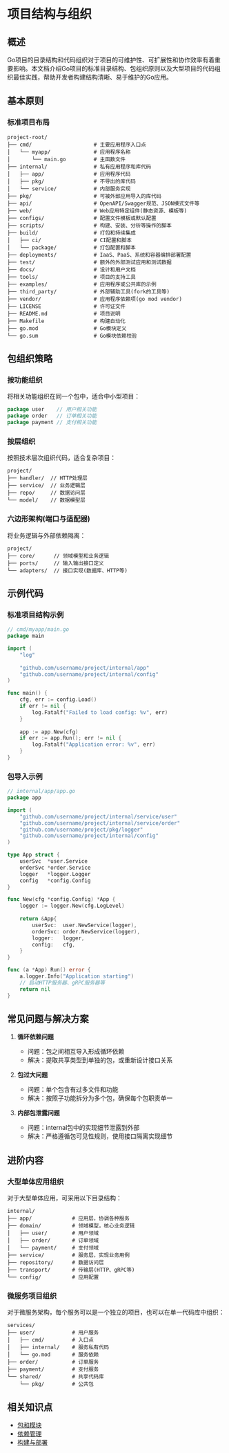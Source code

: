 # 项目结构与组织

## 概述
Go项目的目录结构和代码组织对于项目的可维护性、可扩展性和协作效率有着重要影响。本文档介绍Go项目的标准目录结构、包组织原则以及大型项目的代码组织最佳实践，帮助开发者构建结构清晰、易于维护的Go应用。

## 基本原则

### 标准项目布局
```
project-root/
├── cmd/                    # 主要应用程序入口点
│   └── myapp/              # 应用程序名称
│       └── main.go         # 主函数文件
├── internal/               # 私有应用程序和库代码
│   ├── app/                # 应用程序代码
│   ├── pkg/                # 不导出的库代码
│   └── service/            # 内部服务实现
├── pkg/                    # 可被外部应用导入的库代码
├── api/                    # OpenAPI/Swagger规范、JSON模式文件等
├── web/                    # Web应用特定组件(静态资源、模板等)
├── configs/                # 配置文件模板或默认配置
├── scripts/                # 构建、安装、分析等操作的脚本
├── build/                  # 打包和持续集成
│   ├── ci/                 # CI配置和脚本
│   └── package/            # 打包配置和脚本
├── deployments/            # IaaS、PaaS、系统和容器编排部署配置
├── test/                   # 额外的外部测试应用和测试数据
├── docs/                   # 设计和用户文档
├── tools/                  # 项目的支持工具
├── examples/               # 应用程序或公共库的示例
├── third_party/            # 外部辅助工具(fork的工具等)
├── vendor/                 # 应用程序依赖项(go mod vendor)
├── LICENSE                 # 许可证文件
├── README.md               # 项目说明
├── Makefile                # 构建自动化
├── go.mod                  # Go模块定义
└── go.sum                  # Go模块依赖校验
```

## 包组织策略

### 按功能组织
将相关功能组织在同一个包中，适合中小型项目：

```go
package user    // 用户相关功能
package order   // 订单相关功能
package payment // 支付相关功能
```

### 按层组织
按照技术层次组织代码，适合复杂项目：

```
project/
├── handler/  // HTTP处理层
├── service/  // 业务逻辑层
├── repo/     // 数据访问层
└── model/    // 数据模型层
```

### 六边形架构(端口与适配器)
将业务逻辑与外部依赖隔离：

```
project/
├── core/      // 领域模型和业务逻辑
├── ports/     // 输入输出接口定义
└── adapters/  // 接口实现(数据库、HTTP等)
```

## 示例代码

### 标准项目结构示例

```go
// cmd/myapp/main.go
package main

import (
    "log"
    
    "github.com/username/project/internal/app"
    "github.com/username/project/internal/config"
)

func main() {
    cfg, err := config.Load()
    if err != nil {
        log.Fatalf("Failed to load config: %v", err)
    }
    
    app := app.New(cfg)
    if err := app.Run(); err != nil {
        log.Fatalf("Application error: %v", err)
    }
}
```

### 包导入示例

```go
// internal/app/app.go
package app

import (
    "github.com/username/project/internal/service/user"
    "github.com/username/project/internal/service/order"
    "github.com/username/project/pkg/logger"
    "github.com/username/project/internal/config"
)

type App struct {
    userSvc  *user.Service
    orderSvc *order.Service
    logger   *logger.Logger
    config   *config.Config
}

func New(cfg *config.Config) *App {
    logger := logger.New(cfg.LogLevel)
    
    return &App{
        userSvc:  user.NewService(logger),
        orderSvc: order.NewService(logger),
        logger:   logger,
        config:   cfg,
    }
}

func (a *App) Run() error {
    a.logger.Info("Application starting")
    // 启动HTTP服务器、gRPC服务器等
    return nil
}
```

## 常见问题与解决方案

1. **循环依赖问题**
   - 问题：包之间相互导入形成循环依赖
   - 解决：提取共享类型到单独的包，或重新设计接口关系

2. **包过大问题**
   - 问题：单个包含有过多文件和功能
   - 解决：按照子功能拆分为多个包，确保每个包职责单一

3. **内部包泄露问题**
   - 问题：internal包中的实现细节泄露到外部
   - 解决：严格遵循包可见性规则，使用接口隔离实现细节

## 进阶内容

### 大型单体应用组织
对于大型单体应用，可采用以下目录结构：

```
internal/
├── app/             # 应用层，协调各种服务
├── domain/          # 领域模型，核心业务逻辑
│   ├── user/        # 用户领域
│   ├── order/       # 订单领域
│   └── payment/     # 支付领域
├── service/         # 服务层，实现业务用例
├── repository/      # 数据访问层
├── transport/       # 传输层(HTTP、gRPC等)
└── config/          # 应用配置
```

### 微服务项目组织
对于微服务架构，每个服务可以是一个独立的项目，也可以在单一代码库中组织：

```
services/
├── user/            # 用户服务
│   ├── cmd/         # 入口点
│   ├── internal/    # 服务私有代码
│   └── go.mod       # 服务依赖
├── order/           # 订单服务
├── payment/         # 支付服务
└── shared/          # 共享代码库
    └── pkg/         # 公共包
```

## 相关知识点
- [包和模块](../基础知识/包和模块.md)
- [依赖管理](依赖管理.md)
- [构建与部署](构建与部署.md)
